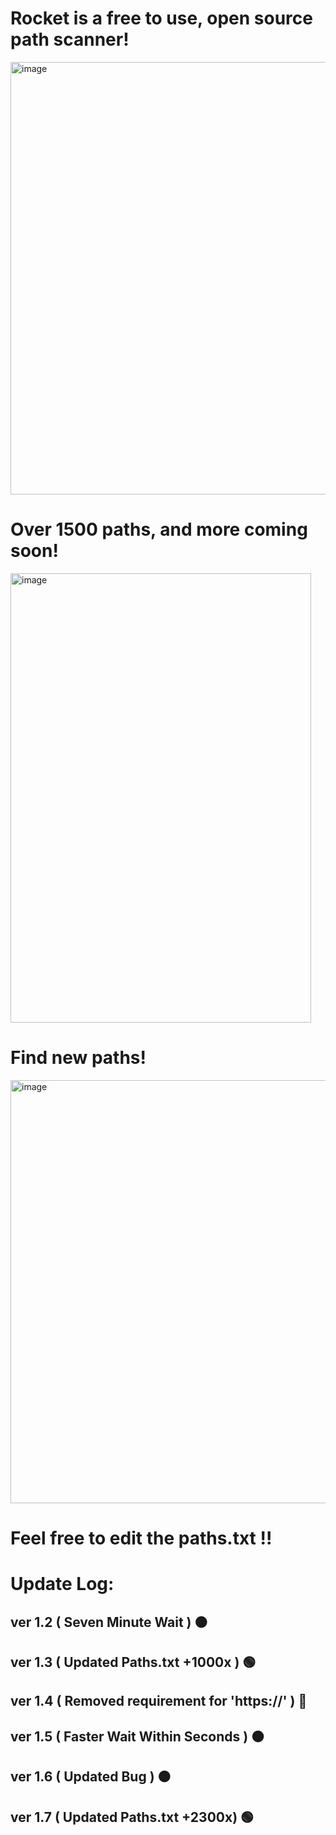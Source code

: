# Rocket is a free to use, open source path scanner!
<img width="543" height="692" alt="image" src="https://github.com/user-attachments/assets/3366a484-9977-4dd4-83bb-e5b92901c0eb" />


# Over 1500 paths, and more coming soon!
<img width="481" height="719" alt="image" src="https://github.com/user-attachments/assets/a50a86e7-8bd9-4856-8481-b8818382cd63" />

# Find new paths!
<img width="994" height="677" alt="image" src="https://github.com/user-attachments/assets/49f81ab7-d924-4f40-9b50-3b07f0b957de" />

# Feel free to edit the paths.txt !!


# Update Log:

## ver 1.2 ( Seven Minute Wait ) 🟠
## ver 1.3 ( Updated Paths.txt +1000x ) 🟢 
## ver 1.4 ( Removed requirement for 'https://' ) 🔴
## ver 1.5 ( Faster Wait Within Seconds ) 🟠
## ver 1.6 ( Updated Bug ) 🟠
## ver 1.7 ( Updated Paths.txt +2300x) 🟢
